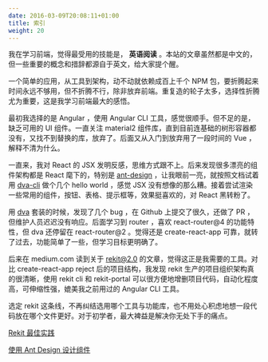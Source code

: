 ```yaml
---
date: 2016-03-09T20:08:11+01:00
title: 索引
weight: 20
---
```


我在学习前端，觉得最受用的技能是， **英语阅读** 。本站的文章虽然都是中文的，但一些重要的概念和措辞都源自于英文，给大家提个醒。

一个简单的应用，从工具到架构，动不动就依赖成百上千个 NPM 包，要折腾起来时间永远不够用，但不折腾不行，除非放弃前端。重复造的轮子太多，选择性折腾尤为重要，这是我学习前端最大的感悟。

最初我选择的是 Angular ，使用 Angular CLI 工具，感觉很顺手。但不足的是，缺乏可用的 UI 组件。一直关注 material2 组件库，直到目前连基础的树形容器都没有，又找不到替换的库，放弃了。后面又从入门到放弃用了一段时间的 Vue ，解释不清为什么。

一直来，我对 React 的 JSX 发明反感，思维方式跟不上。后来发现很多漂亮的组件架构都是 React 麾下的，特别是 [ant-design](https://ant.design/) ，让我眼前一亮，就按照文档试着用 [dva-cli](https://github.com/dvajs/dva-cli) 做个几个 hello world ，感觉 JSX 没有想像的那么糟。接着尝试渲染一些常用的组件，按钮、表格、提示框等，效果挺喜欢的，对 React 黑转粉了。

用 [dva](https://github.com/dvajs/dva) 套装的时候，发现了几个 bug ，在 Github 上提交了很久，还做了 PR ，但维护人员迟迟没有响应。后面学习到 router ，喜欢 react-router@4 的功能特性，但 dva 还停留在 react-router@2 。觉得还是 create-react-app 可靠，就转了过去，功能简单了一些，但学习目标更明确了。

后来在 medium.com 读到关于 [rekit@2.0](https://medium.com/@nate_wang/rekit-2-0-next-generation-react-development-ce8bbba51e94) 的文章，觉得这正是我需要的工具。对比 create-react-app reject 后的项目结构，我发现 rekit 生产的项目组织架构真的很清晰，使用 rekit cli 和 rekit-portal 可以很方便地增删项目代码，自动化程度高，可伸缩性强，媲美我之前用过的 Angular CLI 工具。

选定 rekit 这条线，不再纠结选用哪个工具与功能库，也不用处心积虑地想一段代码放在哪个文件更好。对于初学者，最大裨益是解决你无处下手的痛点。

[Rekit 最佳实践](/rekit)

[使用 Ant Design 设计组件](/rekit/antd-style)
